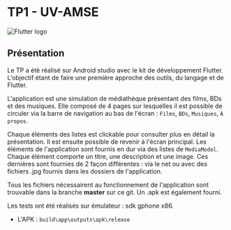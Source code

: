 # TP1 - UV-AMSE

![Flutter logo](https://flutter.dev/images/catalog-widget-placeholder.png)

## Présentation 

Le TP a été réalisé sur Android studio avec le kit de développement Flutter. L'objectif étant de faire une première approche des outils, du langage et de Flutter.

L'application est une simulation de médiathèque présentant des films, BDs et des musiques.
Elle composé de 4 pages sur lesquelles il est possible de circuler via la barre de navigation au bas de l'écran : 
`Films`, `BDs`, `Musiques`, `À propos`.

Chaque éléments des listes est clickable pour consulter plus en détail la présentation. Il est ensuite possible de revenir à l'écran principal.
Les éléments de l'application sont fournis en dur via des listes de `MediaModel`. Chaque élément comporte un titre, une description et une image. Ces dernières sont fournies de 2 façon différentes : via le net ou avec des fichiers .jpg fournis dans les dossiers de l'application. 

Tous les fichiers nécessairent au fonctionnement de l'application sont trouvable dans la branche **master** sur ce git.
Un .apk est également fourni.

Les tests ont été réalisés sur émulateur : sdk gphone x86.

* L'APK : `build\app\outputs\apk\release`
